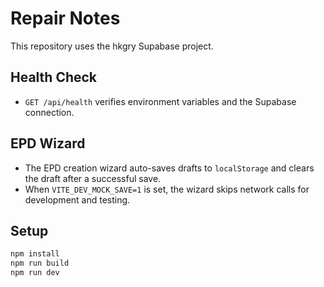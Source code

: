 # Repair Notes

This repository uses the hkgry Supabase project.

## Health Check

- `GET /api/health` verifies environment variables and the Supabase connection.

## EPD Wizard

- The EPD creation wizard auto-saves drafts to `localStorage` and clears the draft after a successful save.
- When `VITE_DEV_MOCK_SAVE=1` is set, the wizard skips network calls for development and testing.

## Setup

```sh
npm install
npm run build
npm run dev
```
